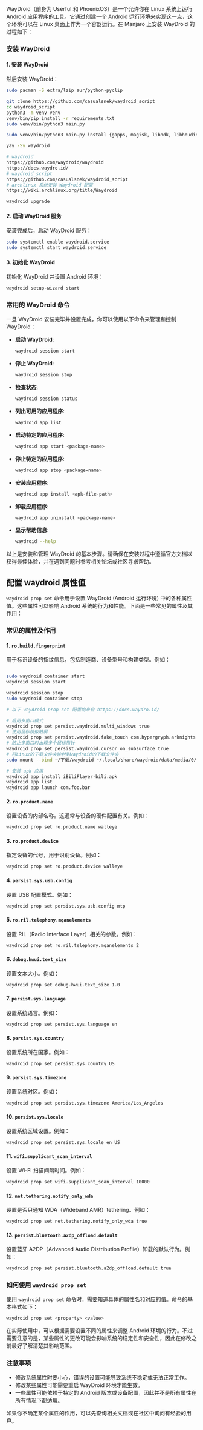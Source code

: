 WayDroid（前身为 Userful 和 PhoenixOS）是一个允许你在 Linux 系统上运行 Android 应用程序的工具。它通过创建一个 Android 运行环境来实现这一点，这个环境可以在 Linux 桌面上作为一个容器运行。在 Manjaro 上安装 WayDroid 的过程如下：

### 安装 WayDroid

#### 1. 安装 WayDroid
然后安装 WayDroid：
```bash
sudo pacman -S extra/lzip aur/python-pyclip

git clone https://github.com/casualsnek/waydroid_script
cd waydroid_script
python3 -m venv venv
venv/bin/pip install -r requirements.txt
sudo venv/bin/python3 main.py

sudo venv/bin/python3 main.py install {gapps, magisk, libndk, libhoudini, nodataperm, smartdock, microg, mitm}

yay -Sy waydroid

# waydroid
https://github.com/waydroid/waydroid
https://docs.waydro.id/
# waydroid_script
https://github.com/casualsnek/waydroid_script
# archlinux 系统安装 Waydroid 配置
https://wiki.archlinux.org/title/Waydroid

waydroid upgrade
```

#### 2. 启动 WayDroid 服务
安装完成后，启动 WayDroid 服务：
```bash
sudo systemctl enable waydroid.service
sudo systemctl start waydroid.service
```

#### 3. 初始化 WayDroid
初始化 WayDroid 并设置 Android 环境：
```bash
waydroid setup-wizard start
```

### 常用的 WayDroid 命令

一旦 WayDroid 安装完毕并设置完成，你可以使用以下命令来管理和控制 WayDroid：

- **启动 WayDroid**:
  ```bash
  waydroid session start
  ```

- **停止 WayDroid**:
  ```bash
  waydroid session stop
  ```

- **检查状态**:
  ```bash
  waydroid session status
  ```

- **列出可用的应用程序**:
  ```bash
  waydroid app list
  ```

- **启动特定的应用程序**:
  ```bash
  waydroid app start <package-name>
  ```

- **停止特定的应用程序**:
  ```bash
  waydroid app stop <package-name>
  ```

- **安装应用程序**:
  ```bash
  waydroid app install <apk-file-path>
  ```

- **卸载应用程序**:
  ```bash
  waydroid app uninstall <package-name>
  ```

- **显示帮助信息**:
  ```bash
  waydroid --help
  ```

以上是安装和管理 WayDroid 的基本步骤。请确保在安装过程中遵循官方文档以获得最佳体验，并在遇到问题时参考相关论坛或社区寻求帮助。



## 配置 waydroid 属性值

`waydroid prop set` 命令用于设置 WayDroid (Android 运行环境) 中的各种属性值。这些属性可以影响 Android 系统的行为和性能。下面是一些常见的属性及其作用：

### 常见的属性及作用

#### 1. `ro.build.fingerprint`
用于标识设备的指纹信息，包括制造商、设备型号和构建类型。例如：
```bash

sudo waydroid container start
waydroid session start

waydroid session stop
sudo waydroid container stop

# 以下 waydroid prop set 配置均来自 https://docs.waydro.id/

# 启用多窗口模式
waydroid prop set persist.waydroid.multi_windows true
# 使用鼠标模拟触屏
waydroid prop set persist.waydroid.fake_touch com.hypergryph.arknights
# 防止多窗口时出现多个鼠标指针
waydroid prop set persist.waydroid.cursor_on_subsurface true
# 将Linux的下载文件夹映射到waydroid的下载文件夹
sudo mount --bind ~/下载/waydroid ~/.local/share/waydroid/data/media/0/Download

# 安装 apk 应用
waydroid app install iBiliPlayer-bili.apk
waydroid app list
waydroid app launch com.foo.bar
```

#### 2. `ro.product.name`
设置设备的内部名称。这通常与设备的硬件配置有关。例如：
```bash
waydroid prop set ro.product.name walleye
```

#### 3. `ro.product.device`
指定设备的代号，用于识别设备。例如：
```bash
waydroid prop set ro.product.device walleye
```

#### 4. `persist.sys.usb.config`
设置 USB 配置模式。例如：
```bash
waydroid prop set persist.sys.usb.config mtp
```

#### 5. `ro.ril.telephony.mqanelements`
设置 RIL（Radio Interface Layer）相关的参数。例如：
```bash
waydroid prop set ro.ril.telephony.mqanelements 2
```

#### 6. `debug.hwui.text_size`
设置文本大小。例如：
```bash
waydroid prop set debug.hwui.text_size 1.0
```

#### 7. `persist.sys.language`
设置系统语言。例如：
```bash
waydroid prop set persist.sys.language en
```

#### 8. `persist.sys.country`
设置系统所在国家。例如：
```bash
waydroid prop set persist.sys.country US
```

#### 9. `persist.sys.timezone`
设置系统时区。例如：
```bash
waydroid prop set persist.sys.timezone America/Los_Angeles
```

#### 10. `persist.sys.locale`
设置系统区域设置。例如：
```bash
waydroid prop set persist.sys.locale en_US
```

#### 11. `wifi.supplicant_scan_interval`
设置 Wi-Fi 扫描间隔时间。例如：
```bash
waydroid prop set wifi.supplicant_scan_interval 10000
```

#### 12. `net.tethering.notify_only_wda`
设置是否只通知 WDA（Wideband AMR）tethering。例如：
```bash
waydroid prop set net.tethering.notify_only_wda true
```

#### 13. `persist.bluetooth.a2dp_offload.default`
设置蓝牙 A2DP（Advanced Audio Distribution Profile）卸载的默认行为。例如：
```bash
waydroid prop set persist.bluetooth.a2dp_offload.default true
```

### 如何使用 `waydroid prop set`

使用 `waydroid prop set` 命令时，需要知道具体的属性名和对应的值。命令的基本格式如下：
```bash
waydroid prop set <property> <value>
```

在实际使用中，可以根据需要设置不同的属性来调整 Android 环境的行为。不过需要注意的是，某些属性的更改可能会影响系统的稳定性和安全性，因此在修改之前最好了解清楚其影响范围。

### 注意事项
- 修改系统属性时要小心，错误的设置可能导致系统不稳定或无法正常工作。
- 修改某些属性可能需要重启 WayDroid 环境才能生效。
- 一些属性可能依赖于特定的 Android 版本或设备配置，因此并不是所有属性在所有情况下都适用。

如果你不确定某个属性的作用，可以先查询相关文档或在社区中询问有经验的用户。
